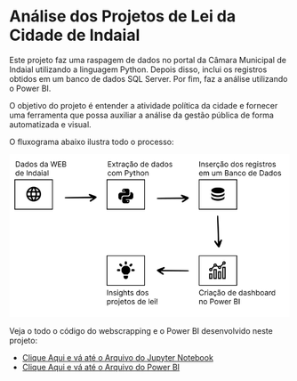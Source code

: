 # Análise dos Projetos de Lei da Cidade de Indaial

Este projeto faz uma raspagem de dados no portal da Câmara Municipal de Indaial utilizando a linguagem Python. Depois disso, inclui os registros obtidos em um banco de dados SQL Server. Por fim, faz a análise utilizando o Power BI.

O objetivo do projeto é entender a atividade política da cidade e fornecer uma ferramenta que possa auxiliar a análise da gestão pública de forma automatizada e visual.

O fluxograma abaixo ilustra todo o processo:

<img src="https://raw.githubusercontent.com/FerrazThales/Observatorio_Social_Indaial/main/imagens/fluxograma.svg">

Veja o todo o código do webscrapping e o Power BI desenvolvido neste projeto:
* [Clique Aqui e vá até o Arquivo do Jupyter Notebook](https://github.com/FerrazThales/Observatorio_Social_Indaial/blob/main/Proposi%C3%A7%C3%B5es%20Vereadores%20-%20Indaial%20(Santa%20Catarina).ipynb)
* [Clique Aqui e vá até o Arquivo do Power BI](https://github.com/FerrazThales/Observatorio_Social_Indaial/blob/main/Proposicoes_Indaial.pbix)
